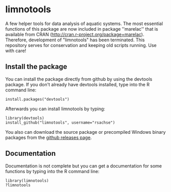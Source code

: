 limnotools
==========

A few helper tools for data analysis of aquatic systems. The most essential functions of this package are now included in package ''marelac'' that is available from CRAN (http://cran.r-project.org/package=marelac). Therefore, development of "limnotools" has been terminated. This repository serves for conservation and keeping old scripts running. Use with care!

Install the package
-----------------------------------------------------------------------------

You can install the package directly from github by using the devtools package. If you don't already have devtools installed, type into the R command line:

	install.packages("devtools")
	
Afterwards you can install limnotools by typing:

	library(devtools)
	install_github("limnotools", username="rsachse")
	
You also can download the source package or precompiled Windows binary packages 
from the [github releases page](https://github.com/rsachse/limnotools/releases).

Documentation
-----------------------------------------------------------------------------

Documentation is not complete but you can get a documentation 
for some functions by typing into the R command line:
	
	library(limnotools)
	?limnotools

